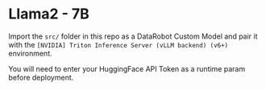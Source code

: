 # Llama2 - 7B
Import the `src/` folder in this repo as a DataRobot Custom Model and pair it with the `[NVIDIA] Triton Inference Server (vLLM backend) (v6+)` environment.

You will need to enter your HuggingFace API Token as a runtime param before deployment.

